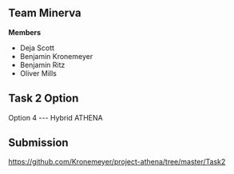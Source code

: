 ## Team Minerva
**Members**
* Deja Scott
* Benjamin Kronemeyer
* Benjamin Ritz
* Oliver Mills

## Task 2 Option
Option 4 --- Hybrid ATHENA

## Submission
https://github.com/Kronemeyer/project-athena/tree/master/Task2